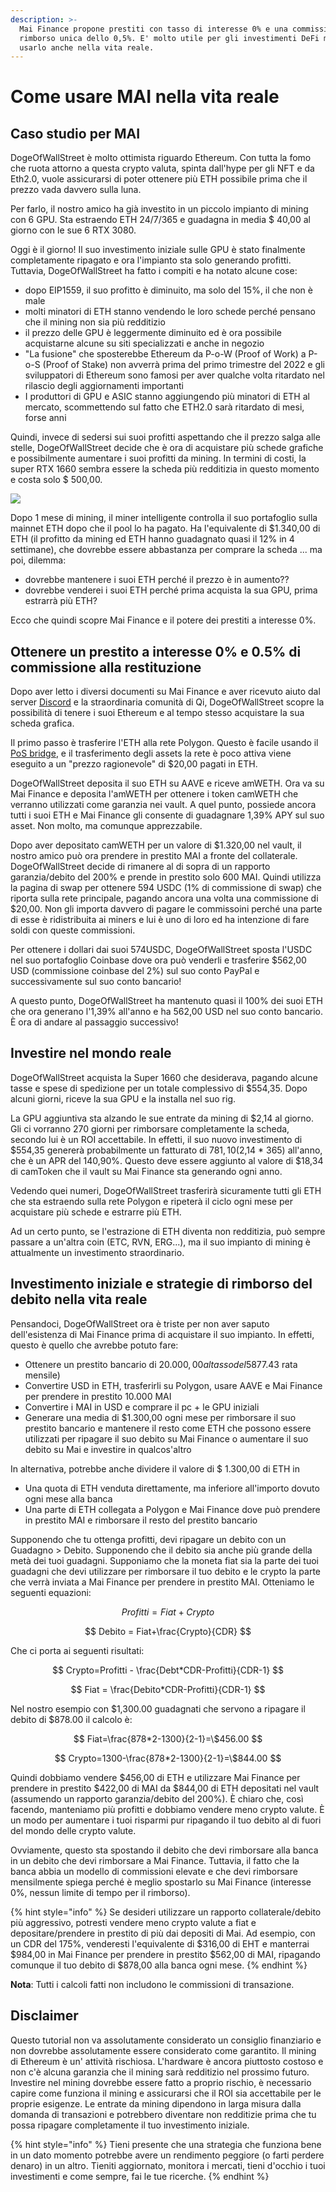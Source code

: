 ```yaml
---
description: >-
  Mai Finance propone prestiti con tasso di interesse 0% e una commissione di
  rimborso unica dello 0,5%. E' molto utile per gli investimenti DeFi ma puoi
  usarlo anche nella vita reale.
---
```


# Come usare MAI nella vita reale

## Caso studio per MAI

DogeOfWallStreet è molto ottimista riguardo Ethereum. Con tutta la fomo che ruota attorno a questa crypto valuta,  spinta dall'hype per gli NFT e da Eth2.0, vuole assicurarsi di poter ottenere più ETH possibile prima che il prezzo vada davvero sulla luna.

Per farlo, il nostro amico ha già investito in un piccolo impianto di mining con 6 GPU. Sta estraendo ETH 24/7/365 e guadagna in media $ 40,00 al giorno con le sue 6 RTX 3080.

Oggi è il giorno! Il suo investimento iniziale sulle GPU è stato finalmente completamente ripagato e ora l'impianto sta solo generando profitti. Tuttavia, DogeOfWallStreet ha fatto i compiti e ha notato alcune cose:

* dopo EIP1559, il suo profitto è diminuito, ma solo del 15%, il che non è male
* molti minatori di ETH stanno vendendo le loro schede perché pensano che il mining non sia più redditizio
* il prezzo delle GPU è leggermente diminuito ed è ora possibile acquistarne alcune su siti specializzati e anche in negozio
* "La fusione" che sposterebbe Ethereum da P-o-W (Proof of Work) a P-o-S (Proof of Stake) non avverrà prima del primo trimestre del 2022 e gli sviluppatori di Ethereum sono famosi per aver qualche volta ritardato nel rilascio degli aggiornamenti importanti
* I produttori di GPU e ASIC stanno aggiungendo più minatori di ETH al mercato, scommettendo sul fatto che ETH2.0 sarà ritardato di mesi, forse anni

Quindi, invece di sedersi sui suoi profitti aspettando che il prezzo salga alle stelle, DogeOfWallStreet decide che è ora di acquistare più schede grafiche e possibilmente aumentare i suoi profitti da mining. In termini di costi, la super RTX 1660 sembra essere la scheda più redditizia in questo momento e costa solo $ 500,00.

![](../.gitbook/assets/screen-shot-2021-08-13-at-12.07.41-pm.png)

Dopo 1 mese di mining, il miner intelligente controlla il suo portafoglio sulla mainnet ETH dopo che il pool lo ha pagato. Ha l'equivalente di $1.340,00 di ETH (il profitto da mining ed ETH hanno guadagnato quasi il 12% in 4 settimane), che dovrebbe essere abbastanza per comprare la scheda ... ma poi, dilemma:

* dovrebbe mantenere i suoi ETH perché il prezzo è in aumento??
* dovrebbe venderei i suoi ETH perché prima acquista la sua GPU, prima estrarrà più ETH?

Ecco che quindi scopre Mai Finance e il potere dei prestiti a interesse 0%.

## Ottenere un prestito a interesse 0% e 0.5% di commissione alla restituzione

Dopo aver letto i diversi documenti su Mai Finance e aver ricevuto aiuto dal server [Discord](https://discord.gg/mQq55j65xJ) e la straordinaria comunità di Qi, DogeOfWallStreet scopre la possibilità di tenere i suoi Ethereum e al tempo stesso acquistare la sua scheda grafica.

Il primo passo è trasferire l'ETH alla rete Polygon. Questo è facile usando il [PoS bridge](https://wallet.matic.network/bridge), e il trasferimento degli assets la rete è poco attiva viene eseguito a un "prezzo ragionevole" di $20,00 pagati in ETH.

DogeOfWallStreet deposita il suo ETH su AAVE e riceve amWETH. Ora va su Mai Finance e deposita l'amWETH per ottenere i token camWETH che verranno utilizzati come garanzia nei vault. A quel punto, possiede ancora tutti i suoi ETH e Mai Finance gli consente di guadagnare 1,39% APY sul suo asset. Non molto, ma comunque apprezzabile.

Dopo aver depositato camWETH per un valore di $1.320,00 nel vault, il nostro amico può ora prendere in prestito MAI a fronte del collaterale. DogeOfWallStreet decide di rimanere al di sopra di un rapporto garanzia/debito del 200% e prende in prestito solo 600 MAI. Quindi utilizza la pagina di swap per ottenere 594 USDC (1% di commissione di swap) che riporta sulla rete principale, pagando ancora una volta una commissione di $20,00. Non gli importa davvero di pagare le commissoini perché una parte di esse è ridistribuita ai miners e lui è uno di loro ed ha intenzione di fare soldi con queste commissioni.

Per ottenere i dollari dai suoi 574USDC, DogeOfWallStreet sposta l'USDC nel suo portafoglio Coinbase dove ora può venderli e trasferire $562,00 USD (commissione coinbase del 2%) sul suo conto PayPal e successivamente sul suo conto bancario!

A questo punto, DogeOfWallStreet ha mantenuto quasi il 100% dei suoi ETH che ora generano l'1,39% all'anno e ha 562,00 USD nel suo conto bancario. È ora di andare al passaggio successivo!

## Investire nel mondo reale

DogeOfWallStreet acquista la Super 1660 che desiderava, pagando alcune tasse e spese di spedizione per un totale complessivo di $554,35. Dopo alcuni giorni, riceve la sua GPU e la installa nel suo rig.

La GPU aggiuntiva sta alzando le sue entrate da mining di $2,14 al giorno. Gli ci vorranno 270 giorni per rimborsare completamente la scheda, secondo lui è un ROI accettabile. In effetti, il suo nuovo investimento di $554,35 genererà probabilmente un fatturato di $781,10 ($2,14 \* 365) all'anno, che è un APR del 140,90%. Questo deve essere aggiunto al valore di $18,34 di camToken che il vault su Mai Finance sta generando ogni anno.

Vedendo quei numeri, DogeOfWallStreet trasferirà sicuramente tutti gli ETH che sta estraendo sulla rete Polygon e ripeterà il ciclo ogni mese per acquistare più schede e estrarre più ETH.

Ad un certo punto, se l'estrazione di ETH diventa non redditizia, può sempre passare a un'altra coin (ETC, RVN, ERG...), ma il suo impianto di mining è attualmente un investimento straordinario.

## Investimento iniziale e strategie di rimborso del debito nella vita reale

Pensandoci, DogeOfWallStreet ora è triste per non aver saputo dell'esistenza di Mai Finance prima di acquistare il suo impianto. In effetti, questo è quello che avrebbe potuto fare:

* Ottenere un prestito bancario di $20.000,00 al tasso del 5% e un ammortamento di 2 anni ($877.43 rata mensile)
* Convertire USD in ETH, trasferirli su Polygon, usare AAVE e Mai Finance per prendere in prestito 10.000 MAI
* Convertire i MAI in USD e comprare il pc + le GPU iniziali
* Generare una media di $1.300,00 ogni mese per rimborsare il suo prestito bancario e mantenere il resto come ETH che possono essere utilizzati per ripagare il suo debito su Mai Finance o aumentare il suo debito su Mai e investire in qualcos'altro

In alternativa, potrebbe anche dividere il valore di $ 1.300,00 di ETH in

* Una quota di ETH venduta direttamente, ma inferiore all'importo dovuto ogni mese alla banca
* Una parte di ETH collegata a Polygon e Mai Finance dove può prendere in prestito MAI e rimborsare il resto del prestito bancario

Supponendo che tu ottenga profitti, devi ripagare un debito con un Guadagno > Debito. Supponendo che il debito sia anche più grande della metà dei tuoi guadagni. Supponiamo che la moneta fiat sia la parte dei tuoi guadagni che devi utilizzare per rimborsare il tuo debito e le crypto la parte che verrà inviata a Mai Finance per prendere in prestito MAI. Otteniamo le seguenti equazioni:

$$
Profitti = Fiat + Crypto
$$

$$
Debito = Fiat+\frac{Crypto}{CDR}
$$

Che ci porta ai seguenti risultati:

$$
Crypto=Profitti - \frac{Debt*CDR-Profitti}{CDR-1}
$$

$$
Fiat = \frac{Debito*CDR-Profitti}{CDR-1}
$$

Nel nostro esempio con $1,300.00 guadagnati che servono a ripagare il debito di $878.00 il calcolo è:

$$
Fiat=\frac{878*2-1300}{2-1}=\$456.00
$$

$$
Crypto=1300-\frac{878*2-1300}{2-1}=\$844.00
$$

Quindi dobbiamo vendere $456,00 di ETH e utilizzare Mai Finance per prendere in prestito $422,00 di MAI da $844,00 di ETH depositati nel vault (assumendo un rapporto garanzia/debito del 200%). È chiaro che, così facendo, manteniamo più profitti e dobbiamo vendere meno crypto valute. È un modo per aumentare i tuoi risparmi pur ripagando il tuo debito al di fuori del mondo delle crypto valute.

Ovviamente, questo sta spostando il debito che devi rimborsare alla banca in un debito che devi rimborsare a Mai Finance. Tuttavia, il fatto che la banca abbia un modello di commissioni elevate e che devi rimborsare mensilmente spiega perché è meglio spostarlo su Mai Finance (interesse 0%, nessun limite di tempo per il rimborso).

{% hint style="info" %}
Se desideri utilizzare un rapporto collaterale/debito più aggressivo, potresti vendere meno crypto valute a fiat e depositare/prendere in prestito di più dai depositi di Mai. Ad esempio, con un CDR del 175%, venderesti l'equivalente di $316,00 di EHT e manterrai $984,00 in Mai Finance per prendere in prestito $562,00 di MAI, ripagando comunque il tuo debito di $878,00 alla banca ogni mese.
{% endhint %}

**Nota**: Tutti i calcoli fatti non includono le commissioni di transazione.

## Disclaimer

Questo tutorial non va assolutamente considerato un consiglio finanziario e non dovrebbe assolutamente essere considerato come garantito. Il mining di Ethereum è un' attività rischiosa. L'hardware è ancora piuttosto costoso e non c'è alcuna garanzia che il mining sarà redditizio nel prossimo futuro. Investire nel mining dovrebbe essere fatto a proprio rischio, è necessario capire come funziona il mining e assicurarsi che il ROI sia accettabile per le proprie esigenze. Le entrate da mining dipendono in larga misura dalla domanda di transazioni e potrebbero diventare non redditizie prima che tu possa ripagare completamente il tuo investimento iniziale.

{% hint style="info" %}
Tieni presente che una strategia che funziona bene in un dato momento potrebbe avere un rendimento peggiore (o farti perdere denaro) in un altro. Tieniti aggiornato, monitora i mercati, tieni d'occhio i tuoi investimenti e come sempre, fai le tue ricerche.
{% endhint %}
